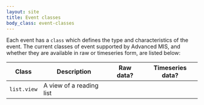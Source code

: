 ```yaml
---
layout: site
title: Event classes
body_class: event-classes
---
```


Each event has a `class` which defines the type and characteristics of the event. The current classes
of event supported by Advanced MIS, and whether they are available in raw or timeseries form, are listed
below:

| Class | Description | Raw data? | Timeseries data? |
| --- | --- | :-: | --- |
| `list.view` | A view of a reading list |

